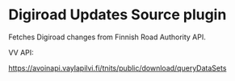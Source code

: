 # Digiroad Updates Source plugin
Fetches Digiroad changes from Finnish Road Authority API.

VV API:

https://avoinapi.vaylapilvi.fi/tnits/public/download/queryDataSets